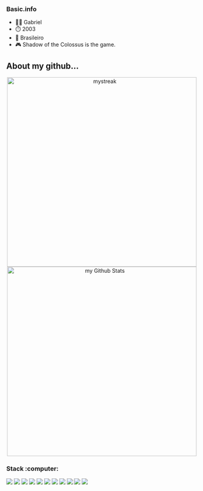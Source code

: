 ### Basic.info
<ul>
  <li> 👨‍🦲 Gabriel</li>
  <li> ⏱️ 2003 </li>
  <li> 🍻 Brasileiro</li>
  <li> 🎮 Shadow of the Colossus is the game.</li>
</ul>


## About my github...


<div display="inline-block" align="center">
  <img width="500px" src="https://github-readme-streak-stats.herokuapp.com/?user=gabrieldasnevespinheiro&theme=tokyonight" alt="mystreak"/>
  
</div>
<div display="inline-block" align="center">
  <img width="500px" src="https://github-readme-stats.vercel.app/api?username=gabrieldasnevespinheiro&include_all_commits=true&count_private=true&show_icons=true&line_height=20&title_color=2B5BBD&icon_color=1124BB&text_color=A1A1A1&bg_color=0,000000,130F40" alt="my Github Stats"/>
</div>

<h3 align="left">Stack :computer: </h3>
<div display="inline-block">
  <img src="https://img.shields.io/badge/HTML5-E34F26?style=for-the-badge&logo=html5&logoColor=white" />
  <img src="https://img.shields.io/badge/CSS3-1572B6?style=for-the-badge&logo=css3&logoColor=white" />
  <img src="https://img.shields.io/badge/Node.js-43853D?style=for-the-badge&logo=node.js&logoColor=white" />
  <img src="https://img.shields.io/badge/JavaScript-F7DF1E?style=for-the-badge&logo=javascript&logoColor=black" />
  <img src="https://img.shields.io/badge/Java-ED8B00?style=for-the-badge&logo=java&logoColor=white" />
  <img src="https://img.shields.io/badge/React-20232A?style=for-the-badge&logo=react&logoColor=61DAFB" />
  <img src="https://img.shields.io/badge/MySQL-00000F?style=for-the-badge&logo=mysql&logoColor=white" />
  <img src="https://img.shields.io/badge/MongoDB-4EA94B?style=for-the-badge&logo=mongodb&logoColor=white" />
  <img src="https://img.shields.io/badge/SQLite-07405E?style=for-the-badge&logo=sqlite&logoColor=white" />
  <img src="https://img.shields.io/badge/Unity-100000?style=for-the-badge&logo=unity&logoColor=whit" />
  <img src="https://img.shields.io/badge/Heroku-430098?style=for-the-badge&logo=heroku&logoColor=white" />
</div>
